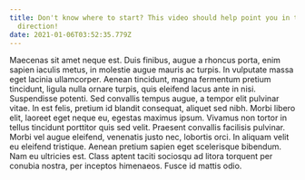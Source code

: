 ```yaml
---
title: Don't know where to start? This video should help point you in the right
  direction!
date: 2021-01-06T03:52:35.779Z
---
```

<!--StartFragment-->

Maecenas sit amet neque est. Duis finibus, augue a rhoncus porta, enim sapien iaculis metus, in molestie augue mauris ac turpis. In vulputate massa eget lacinia ullamcorper. Aenean tincidunt, magna fermentum pretium tincidunt, ligula nulla ornare turpis, quis eleifend lacus ante in nisi. Suspendisse potenti. Sed convallis tempus augue, a tempor elit pulvinar vitae. In est felis, pretium id blandit consequat, aliquet sed nibh. Morbi libero elit, laoreet eget neque eu, egestas maximus ipsum. Vivamus non tortor in tellus tincidunt porttitor quis sed velit. Praesent convallis facilisis pulvinar. Morbi vel augue eleifend, venenatis justo nec, lobortis orci. In aliquam velit eu eleifend tristique. Aenean pretium sapien eget scelerisque bibendum. Nam eu ultricies est. Class aptent taciti sociosqu ad litora torquent per conubia nostra, per inceptos himenaeos. Fusce id mattis odio.

<!--EndFragment-->
